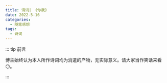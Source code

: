 ```yaml
---
title: 诗词| 《你我》
date: 2022-5-16
categories: 
  - 随笔感想
tags: 
  - 诗词
---
```


::: tip 前言

 博主始终认为本人所作诗词均为消遣的产物，无实际意义。请大家当作笑话来看😶。

:::

<script setup> 
    import poem from '../../.vitepress/components/poem.vue' 
</script>

<poem t="《你我》" :p="['余晖撒上残叶，我正思念你', '像一片一片飘落的秋季', '落尽枯黄与不舍','', '飞鸟掠过乌云，我正期盼你', '像一朵一朵悬浮的雨滴', '渴望与彩虹相遇', '','繁星沉浮银河，我正等待你', '像一颗一颗闪烁的夜晚', '照耀黑暗的孤寂','', '秒针路过时分，我望着窗外', '像一页一页读不完的故事', '却没有你我参与']"/>

